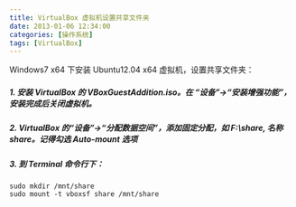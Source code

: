 ```yaml
---
title: VirtualBox 虚拟机设置共享文件夹
date: 2013-01-06 12:34:00
categories: [操作系统]
tags: [VirtualBox]
---
```


Windows7 x64 下安装 Ubuntu12.04 x64 虚拟机，设置共享文件夹：

##### 1. 安装 VirtualBox 的 VBoxGuestAddition.iso。在 “设备”->“安装增强功能”，安装完成后关闭虚拟机。

##### 2. VirtualBox 的“设备”->“分配数据空间”，添加固定分配，如 F:\share, 名称share。记得勾选 Auto-mount 选项

##### 3. 到 Terminal 命令行下：

	sudo mkdir /mnt/share
	sudo mount -t vboxsf share /mnt/share
